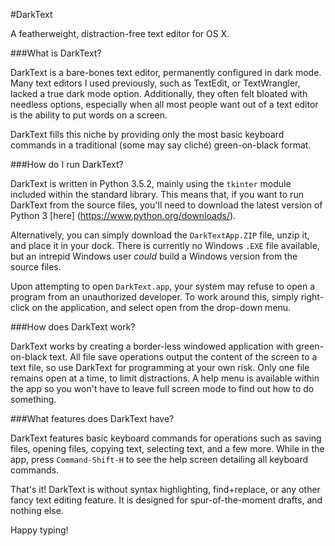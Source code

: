 #DarkText

A featherweight, distraction-free text editor for OS X.

###What is DarkText?

DarkText is a bare-bones text editor, permanently configured in dark mode. Many
text editors I used previously, such as TextEdit, or TextWrangler, lacked a true
dark mode option. Additionally, they often felt bloated with needless options,
especially when all most people want out of a text editor is the ability to put
words on a screen. 

DarkText fills this niche by providing only the most basic keyboard commands in
a traditional (some may say cliché) green-on-black format.

###How do I run DarkText?

DarkText is written in Python 3.5.2, mainly using the `tkinter` module included
within the standard library. This means that, if you want to run DarkText from
the source files, you'll need to download the latest version of Python 3 [here]
(https://www.python.org/downloads/).

Alternatively, you can simply download the `DarkTextApp.ZIP` file, unzip it, and
place it in your dock. There is currently no Windows `.EXE` file available, but
an intrepid Windows user *could* build a Windows version from the source files.

Upon attempting to open `DarkText.app`, your system may refuse to open a program
from an unauthorized developer. To work around this, simply right-click on the
application, and select open from the drop-down menu.

###How does DarkText work?
 
DarkText works by creating a border-less windowed application with green-on-black
text. All file save operations output the content of the screen to a text file,
so use DarkText for programming at your own risk. Only one file remains open at
a time, to limit distractions. A help menu is available within the app so you
won't have to leave full screen mode to find out how to do something.

###What features does DarkText have?

DarkText features basic keyboard commands for operations such as saving files,
opening files, copying text, selecting text, and a few more. While in the app,
press `Command-Shift-H` to see the help screen detailing all keyboard commands.

That's it! DarkText is without syntax highlighting, find+replace, or any other
fancy text editing feature. It is designed for spur-of-the-moment drafts, and
nothing else.

Happy typing!
